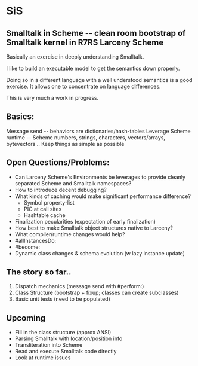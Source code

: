 # SiS

## Smalltalk in Scheme -- clean room bootstrap of Smalltalk kernel in R7RS Larceny Scheme

Basically an exercise in deeply understanding Smalltalk.

I like to build an executable model to get the semantics down properly.

Doing so in a different language with a well understood semantics is a good exercise.  It allows one to concentrate on language differences.

This is very much a work in progress.

## Basics:
  Message send 
   -- behaviors are dictionaries/hash-tables
  Leverage Scheme runtime
   -- Scheme numbers, strings, characters, vectors/arrays, bytevectors ..
  Keep things as simple as possible

## Open Questions/Problems:
  - Can Larceny Scheme's Environments be leverages to provide cleanly separated Scheme and Smalltalk namespaces?
  - How to introduce decent debugging?
  - What kinds of caching would make significant performance difference?
      - Symbol property-list
      - PIC at call sites
      - Hashtable cache
  - Finalization pecularities (expectation of early finalization)
  - How best to make Smalltalk object structures native to Larceny?
  - What compiler/runtime changes would help?
  - #allInstancesDo:
  - #become:
  - Dynamic class changes & schema evolution (w lazy instance update)

## The story so far..
  1. Dispatch mechanics (message send with #perform:)
  2. Class Structure (bootstrap + fixup; classes can create subclasses)
  3. Basic unit tests (need to be populated)

## Upcoming
  - Fill in the class structure (approx ANSI)
  - Parsing Smalltalk with location/position info
  - Transliteration into Scheme
  - Read and execute Smalltalk code directly
  - Look at runtime issues
  
    



